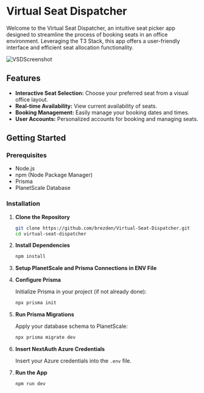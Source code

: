 # Virtual Seat Dispatcher

Welcome to the Virtual Seat Dispatcher, an intuitive seat picker app designed to streamline the process of booking seats in an office environment. Leveraging the T3 Stack, this app offers a user-friendly interface and efficient seat allocation functionality.

![VSDScreenshot](https://github.com/brezden/Virtual-Seat-Dispatcher/assets/60556017/5cd91ff5-d9d1-430e-8452-24310b648181)

## Features

- **Interactive Seat Selection:** Choose your preferred seat from a visual office layout.
- **Real-time Availability:** View current availability of seats.
- **Booking Management:** Easily manage your booking dates and times.
- **User Accounts:** Personalized accounts for booking and managing seats.

## Getting Started

### Prerequisites

- Node.js
- npm (Node Package Manager)
- Prisma
- PlanetScale Database

### Installation

1. **Clone the Repository**

   ```bash
   git clone https://github.com/brezden/Virtual-Seat-Dispatcher.git
   cd virtual-seat-dispatcher
   ```

2. **Install Dependencies**

   ```bash
   npm install
   ```

3. **Setup PlanetScale and Prisma Connections in ENV File**

4. **Configure Prisma**

    Initialize Prisma in your project (if not already done):

    ```bash
   npx prisma init
   ```

5. **Run Prisma Migrations**

    Apply your database schema to PlanetScale:

    ```bash
   npx prisma migrate dev
   ```

6. **Insert NextAuth Azure Credentials**

    Insert your Azure credentials into the `.env` file.

7. **Run the App**

    ```bash
   npm run dev
   ```
